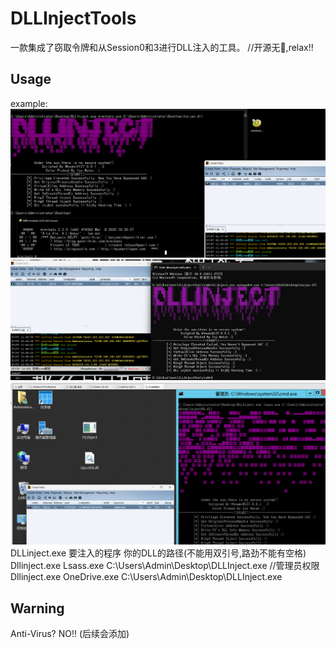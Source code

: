 # DLLInjectTools

一款集成了窃取令牌和从Session0和3进行DLL注入的工具。 //开源无🐎,relax!!

## Usage

example:
![Windows 10](Win10.png)
![Windows 11](Win11.png)
![Windows Server 2012](WinServer2012.png)
DLLinject.exe 要注入的程序 你的DLL的路径(不能用双引号,路劲不能有空格)  
Dllinject.exe Lsass.exe  C:\Users\Admin\Desktop\DLLInject.exe  //管理员权限  
Dllinject.exe OneDrive.exe  C:\Users\Admin\Desktop\DLLInject.exe  

## Warning

Anti-Virus? NO!! (后续会添加)
